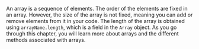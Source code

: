 An array is a sequence of elements. The order of the elements are fixed in an array. However, the size of the array is not fixed, meaning you can add or remove elements from it in your code. The length of the array is obtained using `arrayName.length`, which is a field in the `Array` object. As you go through this chapter, you will learn more about arrays and the different methods associated with arrays.